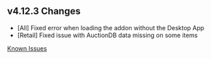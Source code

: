 ## v4.12.3 Changes

* [All] Fixed error when loading the addon without the Desktop App
* [Retail] Fixed issue with AuctionDB data missing on some items

[Known Issues](https://support.tradeskillmaster.com/en_US/known_issues)
